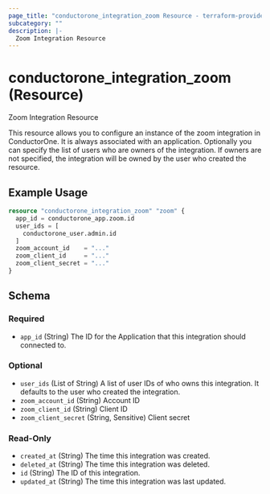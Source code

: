```yaml
---
page_title: "conductorone_integration_zoom Resource - terraform-provider-conductorone"
subcategory: ""
description: |-
  Zoom Integration Resource
---
```


# conductorone_integration_zoom (Resource)

Zoom Integration Resource

This resource allows you to configure an instance of the zoom integration in ConductorOne.
It is always associated with an application. Optionally you can specify the list of users who are owners of the integration.
If owners are not specified, the integration will be owned by the user who created the resource.

## Example Usage

```terraform
resource "conductorone_integration_zoom" "zoom" {
  app_id = conductorone_app.zoom.id
  user_ids = [
    conductorone_user.admin.id
  ]
  zoom_account_id    = "..."
  zoom_client_id     = "..."
  zoom_client_secret = "..."
}
```

<!-- schema generated by tfplugindocs -->
## Schema

### Required

- `app_id` (String) The ID for the Application that this integration should connected to.

### Optional

- `user_ids` (List of String) A list of user IDs of who owns this integration. It defaults to the user who created the integration.
- `zoom_account_id` (String) Account ID
- `zoom_client_id` (String) Client ID
- `zoom_client_secret` (String, Sensitive) Client secret

### Read-Only

- `created_at` (String) The time this integration was created.
- `deleted_at` (String) The time this integration was deleted.
- `id` (String) The ID of this integration.
- `updated_at` (String) The time this integration was last updated.
